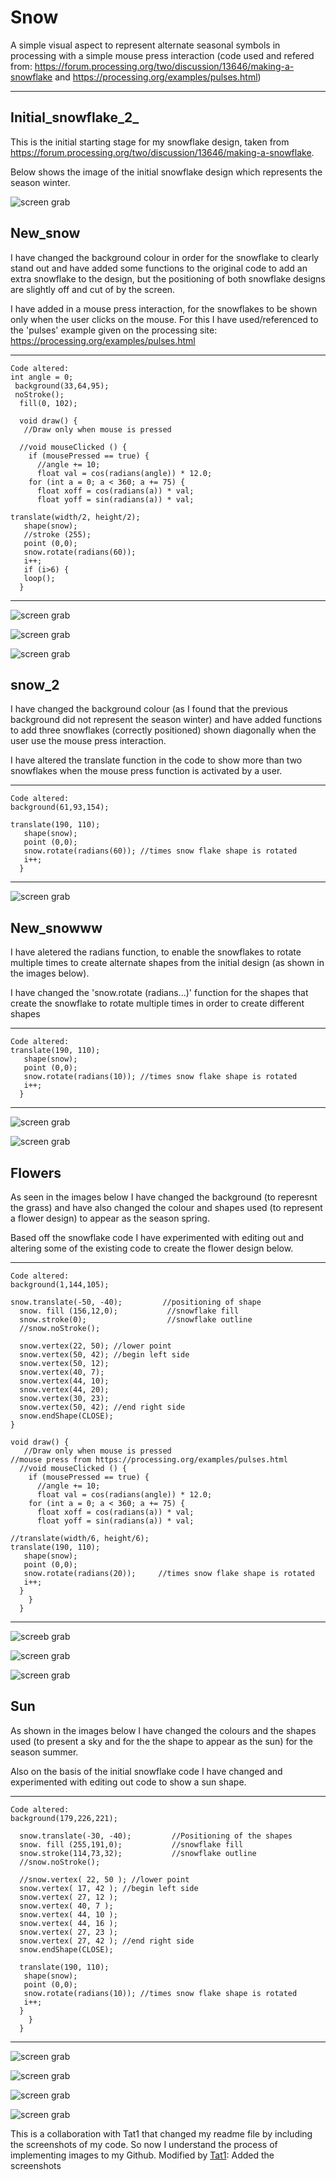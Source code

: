 # Snow
A simple visual aspect to represent alternate seasonal symbols in processing with a simple mouse press interaction (code used and refered from: https://forum.processing.org/two/discussion/13646/making-a-snowflake and https://processing.org/examples/pulses.html) 



---
## Initial_snowflake_2_

This is the initial starting stage for my snowflake design, taken from https://forum.processing.org/two/discussion/13646/making-a-snowflake. 

Below shows the image of the initial snowflake design which represents the season winter.

![screen grab](https://github.com/sophi-4/Snow/blob/master/Screen%20Shot%202017-12-13%20at%2023.17.26.png)



## New_snow

I have changed the background colour in order for the snowflake to clearly stand out and have added some functions to the original code to add an extra snowflake to the design, but the positioning of both snowflake designs are slightly off and cut of by the screen. 

I have added in a mouse press interaction, for the snowflakes to be shown only when the user clicks on the mouse. For this I have used/referenced to the 'pulses' example given on the processing site: https://processing.org/examples/pulses.html 

---
```
Code altered:
int angle = 0;
 background(33,64,95);
 noStroke();
  fill(0, 102);
  
  void draw() {
   //Draw only when mouse is pressed

  //void mouseClicked () {
    if (mousePressed == true) {
      //angle += 10;   
      float val = cos(radians(angle)) * 12.0;
    for (int a = 0; a < 360; a += 75) {
      float xoff = cos(radians(a)) * val;
      float yoff = sin(radians(a)) * val;

translate(width/2, height/2);
   shape(snow);
   //stroke (255);
   point (0,0);
   snow.rotate(radians(60));
   i++;
   if (i>6) { 
   loop();  
  }  
  ```
  ---
![screen grab](https://github.com/sophi-4/Snow/blob/master/Screen%20Shot%202017-12-13%20at%2023.18.33.png)

![screen grab](https://github.com/sophi-4/Snow/blob/master/Screen%20Shot%202017-12-13%20at%2023.18.40.png)

![screen grab](https://github.com/sophi-4/Snow/blob/master/Screen%20Shot%202017-12-13%20at%2023.18.51.png)



## snow_2

I have changed the background colour (as I found that the previous background did not represent the season winter) and have added functions to add three snowflakes (correctly positioned) shown diagonally when the user use the mouse press interaction.

I have altered the translate function in the code to show more than two snowflakes when the mouse press function is activated by a user.

---
```
Code altered:
background(61,93,154);

translate(190, 110);
   shape(snow);
   point (0,0);
   snow.rotate(radians(60)); //times snow flake shape is rotated
   i++;  
  } 
  ```
  ---
![screen grab](https://github.com/sophi-4/Snow/blob/master/Screen%20Shot%202017-12-13%20at%2023.20.09.png)



## New_snowww

I have aletered the radians function, to enable the snowflakes to rotate multiple times to create alternate shapes from the initial design (as shown in the images below).

I have changed the 'snow.rotate (radians...)' function for the shapes that create the snowflake to rotate multiple times in order to create different shapes

---
```
Code altered:
translate(190, 110);
   shape(snow);
   point (0,0);
   snow.rotate(radians(10)); //times snow flake shape is rotated
   i++;  
  } 
  ```
  ---
![screen grab](https://github.com/sophi-4/Snow/blob/master/Screen%20Shot%202017-12-13%20at%2023.21.58.png)

![screen grab](https://github.com/sophi-4/Snow/blob/master/Screen%20Shot%202017-12-13%20at%2023.22.12.png)



## Flowers

As seen in the images below I have changed the background (to reperesnt the grass) and have also changed the colour and shapes used (to represent a flower design) to appear as the season spring.

Based off the snowflake code I have experimented with editing out and altering some of the existing code to create the flower design below.

---
```
Code altered:
background(1,144,105);

snow.translate(-50, -40);         //positioning of shape
  snow. fill (156,12,0);           //snowflake fill
  snow.stroke(0);                  //snowflake outline
  //snow.noStroke(); 
  
  snow.vertex(22, 50); //lower point 
  snow.vertex(50, 42); //begin left side 
  snow.vertex(50, 12); 
  snow.vertex(40, 7);
  snow.vertex(44, 10); 
  snow.vertex(44, 20); 
  snow.vertex(30, 23);
  snow.vertex(50, 42); //end right side
  snow.endShape(CLOSE);
}

void draw() {
   //Draw only when mouse is pressed 
//mouse press from https://processing.org/examples/pulses.html
  //void mouseClicked () {
    if (mousePressed == true) {
      //angle += 10;   
      float val = cos(radians(angle)) * 12.0;
    for (int a = 0; a < 360; a += 75) {
      float xoff = cos(radians(a)) * val;
      float yoff = sin(radians(a)) * val;

//translate(width/6, height/6);
translate(190, 110);
   shape(snow);
   point (0,0);
   snow.rotate(radians(20));     //times snow flake shape is rotated
   i++;  
  } 
    }
  }
  ```
  ---
![screeb grab](https://github.com/sophi-4/Snow/blob/master/Screen%20Shot%202017-12-13%20at%2023.26.06.png)

![screen grab](https://github.com/sophi-4/Snow/blob/master/Screen%20Shot%202017-12-13%20at%2023.26.47.png)

![screen grab](https://github.com/sophi-4/Snow/blob/master/Screen%20Shot%202017-12-13%20at%2023.26.26.png)



## Sun

As shown in the images below I have changed the colours and the shapes used (to present a sky and for the the shape to appear as the sun) for the season summer.
 
Also on the basis of the initial snowflake code I have changed and experimented with editing out code to show a sun shape. 

---
```
Code altered:
background(179,226,221);

  snow.translate(-30, -40);         //Positioning of the shapes
  snow. fill (255,191,0);           //snowflake fill
  snow.stroke(114,73,32);           //snowflake outline
  //snow.noStroke(); 
  
  //snow.vertex( 22, 50 ); //lower point 
  snow.vertex( 17, 42 ); //begin left side  
  snow.vertex( 27, 12 ); 
  snow.vertex( 40, 7 );
  snow.vertex( 44, 10 ); 
  snow.vertex( 44, 16 ); 
  snow.vertex( 27, 23 );
  snow.vertex( 27, 42 ); //end right side
  snow.endShape(CLOSE);
  
  translate(190, 110);
   shape(snow);
   point (0,0);
   snow.rotate(radians(10)); //times snow flake shape is rotated
   i++;  
  } 
    }
  } 
  ```
  ---
![screen grab](https://github.com/sophi-4/Snow/blob/master/Screen%20Shot%202017-12-13%20at%2023.29.01.png)

![screen grab](https://github.com/sophi-4/Snow/blob/master/Screen%20Shot%202017-12-13%20at%2023.29.14.png)

![screen grab](https://github.com/sophi-4/Snow/blob/master/Screen%20Shot%202017-12-13%20at%2023.29.23.png)

![screen grab](https://github.com/sophi-4/Snow/blob/master/Screen%20Shot%202017-12-13%20at%2023.29.38.png)



This is a collaboration with Tat1 that changed my readme file by including the screenshots of my code. So now I understand the process of implementing images to my Github. 
Modified by [Tat1](https://github.com/Tat1): Added the screenshots

